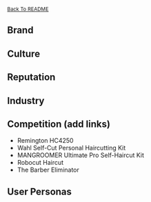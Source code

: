 <small>[Back To README](https://github.com/maubanel/Barber-Bot) </small>


## Brand


## Culture


## Reputation  


## Industry


## Competition (add links)

-	Remington HC4250
-	Wahl Self-Cut Personal Haircutting Kit
-	MANGROOMER Ultimate Pro Self-Haircut Kit
-	Robocut Haircut
- The Barber Eliminator

## User Personas

